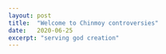 ```yaml
---
layout: post
title:  "Welcome to Chinmoy controversies"
date:   2020-06-25
excerpt: "serving god creation"
---
```

